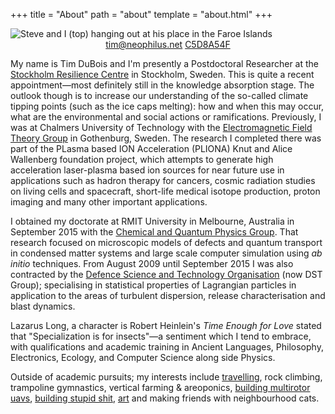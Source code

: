 +++
title = "About"
path = "about"
template = "about.html"
+++

<div class="bio">
<img src="/images/steveandi.jpg" title="Steve and I (top) hanging out at his place in the Faroe Islands" />
<center><a href="mailto:&#116;&#105;&#109;&#064;&#110;&#101;&#111;&#112;&#104;&#105;&#108;&#117;&#115;&#046;&#110;&#101;&#116;">&#116;&#105;&#109;&#064;&#110;&#101;&#111;&#112;&#104;&#105;&#108;&#117;&#115;&#046;&#110;&#101;&#116;</a>
    <a href="https://keybase.io/libbum/key.asc">C5D8A54F</a></center>
</div>

My name is Tim DuBois and I'm presently a Postdoctoral Researcher at the [Stockholm Resilience Centre](http://www.stockholmresilience.org/) in Stockholm, Sweden. This is quite a recent appointment&mdash;most definitely still in the knowledge absorption stage. The outlook though is to increase our understanding of the so-called climate tipping points (such as the ice caps melting): how and when this may occur, what are the environmental and social actions or ramifications. Previously, I was at Chalmers University of Technology with the [Electromagnetic Field Theory Group](http://ft.nephy.chalmers.se) in Gothenburg, Sweden. The research I completed there was part of the PLasma based ION Acceleration (PLIONA) Knut and Alice Wallenberg foundation project, which attempts to generate high acceleration laser-plasma based ion sources for near future use in applications such as hadron therapy for cancers, cosmic radiation studies on living cells and spacecraft, short-life medical isotope production, proton imaging and many other important applications.

I obtained my doctorate at RMIT University in Melbourne, Australia in September 2015 with the [Chemical and Quantum Physics Group](http://tcqp.science). That research focused on microscopic models of defects and quantum transport in condensed matter systems and large scale computer simulation using *ab initio* techniques. From August 2009 until September 2015 I was also contracted by the [Defence Science and Technology Organisation](http://www.dsto.defence.gov.au/) (now DST Group); specialising in statistical properties of Lagrangian particles in application to the areas of turbulent dispersion, release characterisation and blast dynamics.

Lazarus Long, a character is Robert Heinlein's *Time Enough for Love* stated that "Specialization is for insects"&mdash;a sentiment which I tend to embrace, with qualifications and academic training in Ancient Languages, Philosophy, Electronics, Ecology, and Computer Science along side Physics.

Outside of academic pursuits; my interests include [travelling](https://odyssey.neophilus.net), rock climbing, trampoline gymnastics, vertical farming & areoponics, [building multirotor uavs](https://phoenix.exactlyinfinite.com/), [building stupid shit](https://cqplabs.neophilus.net/), [art](https://www.neophilus.net/whispers/) and making friends with neighbourhood cats.


